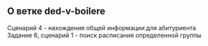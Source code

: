 ## О ветке ded-v-boilere
Сценарий 4 - нахождения общей информации для абитуриента<br />Задание 6, сценарий 1 - поиск расписания определенной группы
